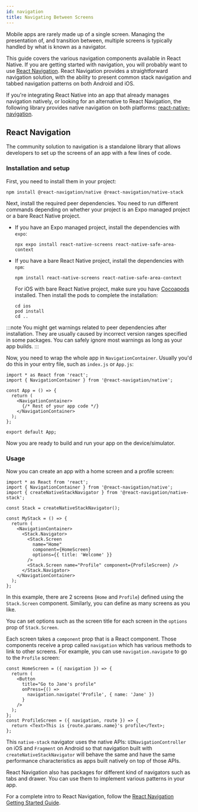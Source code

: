 ```yaml
---
id: navigation
title: Navigating Between Screens
---
```


Mobile apps are rarely made up of a single screen. Managing the presentation of, and transition between, multiple screens is typically handled by what is known as a navigator.

This guide covers the various navigation components available in React Native. If you are getting started with navigation, you will probably want to use [React Navigation](navigation.md#react-navigation). React Navigation provides a straightforward navigation solution, with the ability to present common stack navigation and tabbed navigation patterns on both Android and iOS.

If you're integrating React Native into an app that already manages navigation natively, or looking for an alternative to React Navigation, the following library provides native navigation on both platforms: [react-native-navigation](https://github.com/wix/react-native-navigation).

## React Navigation

The community solution to navigation is a standalone library that allows developers to set up the screens of an app with a few lines of code.

### Installation and setup

First, you need to install them in your project:

```shell
npm install @react-navigation/native @react-navigation/native-stack
```

Next, install the required peer dependencies. You need to run different commands depending on whether your project is an Expo managed project or a bare React Native project.

- If you have an Expo managed project, install the dependencies with `expo`:

  ```shell
  npx expo install react-native-screens react-native-safe-area-context
  ```

- If you have a bare React Native project, install the dependencies with `npm`:

  ```shell
  npm install react-native-screens react-native-safe-area-context
  ```

  For iOS with bare React Native project, make sure you have [Cocoapods](https://cocoapods.org/) installed. Then install the pods to complete the installation:

  ```shell
  cd ios
  pod install
  cd ..
  ```

:::note
You might get warnings related to peer dependencies after installation. They are usually caused by incorrect version ranges specified in some packages. You can safely ignore most warnings as long as your app builds.
:::

Now, you need to wrap the whole app in `NavigationContainer`. Usually you'd do this in your entry file, such as `index.js` or `App.js`:

```tsx
import * as React from 'react';
import { NavigationContainer } from '@react-navigation/native';

const App = () => {
  return (
    <NavigationContainer>
      {/* Rest of your app code */}
    </NavigationContainer>
  );
};

export default App;
```

Now you are ready to build and run your app on the device/simulator.

### Usage

Now you can create an app with a home screen and a profile screen:

```tsx
import * as React from 'react';
import { NavigationContainer } from '@react-navigation/native';
import { createNativeStackNavigator } from '@react-navigation/native-stack';

const Stack = createNativeStackNavigator();

const MyStack = () => {
  return (
    <NavigationContainer>
      <Stack.Navigator>
        <Stack.Screen
          name="Home"
          component={HomeScreen}
          options={{ title: 'Welcome' }}
        />
        <Stack.Screen name="Profile" component={ProfileScreen} />
      </Stack.Navigator>
    </NavigationContainer>
  );
};
```

In this example, there are 2 screens (`Home` and `Profile`) defined using the `Stack.Screen` component. Similarly, you can define as many screens as you like.

You can set options such as the screen title for each screen in the `options` prop of `Stack.Screen`.

Each screen takes a `component` prop that is a React component. Those components receive a prop called `navigation` which has various methods to link to other screens. For example, you can use `navigation.navigate` to go to the `Profile` screen:

```tsx
const HomeScreen = ({ navigation }) => {
  return (
    <Button
      title="Go to Jane's profile"
      onPress={() =>
        navigation.navigate('Profile', { name: 'Jane' })
      }
    />
  );
};
const ProfileScreen = ({ navigation, route }) => {
  return <Text>This is {route.params.name}'s profile</Text>;
};
```

This `native-stack` navigator uses the native APIs: `UINavigationController` on iOS and `Fragment` on Android so that navigation built with `createNativeStackNavigator` will behave the same and have the same performance characteristics as apps built natively on top of those APIs.

React Navigation also has packages for different kind of navigators such as tabs and drawer. You can use them to implement various patterns in your app.

For a complete intro to React Navigation, follow the [React Navigation Getting Started Guide](https://reactnavigation.org/docs/getting-started).
